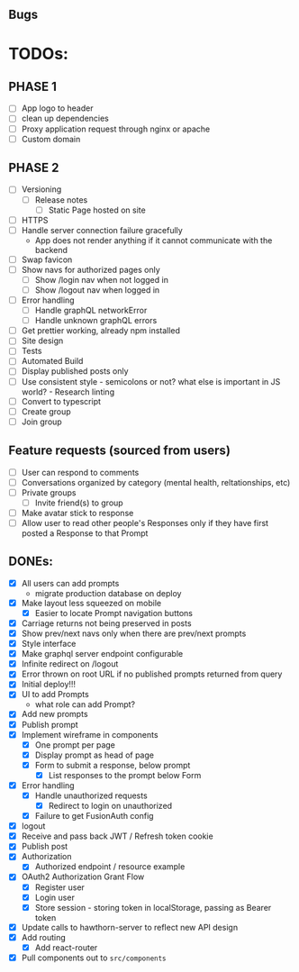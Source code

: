 ## Bugs
# TODOs:
## PHASE 1
- [ ] App logo to header
- [ ] clean up dependencies
- [ ] Proxy application request through nginx or apache
- [ ] Custom domain
## PHASE 2
- [ ] Versioning
  - [ ] Release notes
    - [ ] Static Page hosted on site
- [ ] HTTPS
- [ ] Handle server connection failure gracefully
  - App does not render anything if it cannot communicate with the backend
- [ ] Swap favicon
- [ ] Show navs for authorized pages only
  - [ ] Show /login nav when not logged in
  - [ ] Show /logout nav when logged in
- [ ] Error handling
  - [ ] Handle graphQL networkError
  - [ ] Handle unknown graphQL errors
- [ ] Get prettier working, already npm installed
- [ ] Site design
- [ ] Tests
- [ ] Automated Build
- [ ] Display published posts only
- [ ] Use consistent style - semicolons or not? what else is important in JS world? - Research linting
- [ ] Convert to typescript
- [ ] Create group
- [ ] Join group
## Feature requests (sourced from users)
- [ ] User can respond to comments
- [ ] Conversations organized by category (mental health, reltationships, etc)
- [ ] Private groups
  - [ ] Invite friend(s) to group
- [ ] Make avatar stick to response
- [ ] Allow user to read other people's Responses only if they have first posted a Response to that Prompt
## DONEs:
- [x] All users can add prompts
  - migrate production database on deploy
- [x] Make layout less squeezed on mobile
  - [x] Easier to locate Prompt navigation buttons
- [x] Carriage returns not being preserved in posts
- [x] Show prev/next navs only when there are prev/next prompts
- [x] Style interface
- [x] Make graphql server endpoint configurable
- [x] Infinite redirect on /logout
- [x] Error thrown on root URL if no published prompts returned from query
- [x] Initial deploy!!!
- [x] UI to add Prompts
  - what role can add Prompt?
- [x] Add new prompts
- [x] Publish prompt
- [x] Implement wireframe in components
  - [x] One prompt per page
  - [x] Display prompt as head of page
  - [x] Form to submit a response, below prompt
    - [x] List responses to the prompt below Form
- [x] Error handling
  - [x] Handle unauthorized requests
    - [x] Redirect to login on unauthorized
  - [x] Failure to get FusionAuth config
- [x] logout
- [x] Receive and pass back JWT / Refresh token cookie
- [x] Publish post
- [x] Authorization
  - [x] Authorized endpoint / resource example
- [x] OAuth2 Authorization Grant Flow
  - [x] Register user
  - [x] Login user
  - [x] Store session - storing token in localStorage, passing as Bearer token
- [x] Update calls to hawthorn-server to reflect new API design
- [x] Add routing
  - [x] Add react-router  
- [x] Pull components out to `src/components`
